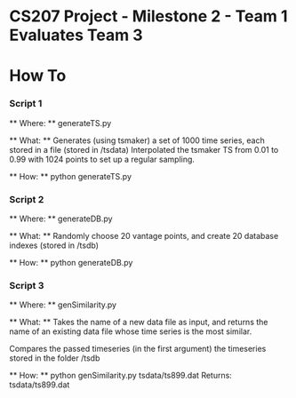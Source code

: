 # CS207 Project - Milestone 2 - Team 1 Evaluates Team 3

# How To

### Script 1
** Where: **
generateTS.py

** What: **
Generates (using tsmaker) a set of 1000 time series, each stored in a file (stored in /tsdata)
Interpolated the tsmaker TS from 0.01 to 0.99 with 1024 points to set up a regular sampling.

** How: **
python generateTS.py

### Script 2
** Where: **
generateDB.py

** What: **
Randomly choose 20 vantage points, and create 20 database indexes (stored in /tsdb)

** How: **
python generateDB.py

### Script 3
** Where: **
genSimilarity.py

** What: **
 Takes the name of a new data file as input, and returns the name of an existing
data file whose time series is the most similar.

Compares the passed timeseries (in the first argument) the timeseries stored in
the folder /tsdb

** How: **
python genSimilarity.py tsdata/ts899.dat
Returns:
tsdata/ts899.dat
